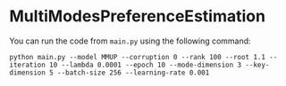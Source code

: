 # MultiModesPreferenceEstimation

You can run the code from `main.py` using the following command:

`python main.py --model MMUP --corruption 0 --rank 100 --root 1.1 --iteration 10 --lambda 0.0001 --epoch 10 --mode-dimension 3 --key-dimension 5 --batch-size 256 --learning-rate 0.001`
